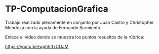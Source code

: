 # TP-ComputacionGrafica

Trabajo realizado plenamente en conjunto por Juan Castro y Christopher Mendoza con la ayuda de Fernando Sarmiento.

Enlace al video donde se muestra los puntos resueltos de la rúbrica:

https://youtu.be/wghhttxCUJM
